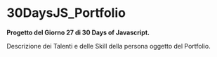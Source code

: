 # 30DaysJS_Portfolio

<b>Progetto del Giorno 27 di 30 Days of Javascript.</b>

Descrizione dei Talenti e delle Skill della persona oggetto del Portfolio.
